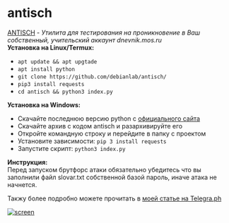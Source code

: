 # antisch
<a href="https://github.com/debianlab/antisch">ANTISCH</a> - <i>Утилита для тестирования на проникновение в Ваш собственный, учительский аккаунт dnevnik.mos.ru</i><br />
<b>Установка на Linux/Termux:</b>
<ul>
  <li><code>apt update && apt upgtade</code></li>
  <li><code>apt install python</code></li>
  <li><code>git clone https://github.com/debianlab/antisch/</code></li>
  <li><code>pip3 install requests</code></li>
  <li><code>cd antisch && python3 index.py</code></li>
</ul>

<b>Установка на Windows:</b>
<ul>
  <li>Скачайте последнюю версию python с <a href="https://www.python.org/downloads/">официального сайта</a></li>
  <li>Скачайте архив с кодом antisch и разархивируйте его</li>
  <li>Откройте командную строку и перейдите в папку с проектом</li>
  <li>Установите зависимости: <code>pip 3 install requests</code></li>
  <li>Запустите скрипт: <code>python3 index.py</code></li>
</ul>

<b>Инструкция:</b>
<br />
Перед запуском брутфорс атаки обязательно убедитесь что вы заполнили файл slovar.txt собственной базой пароль, иначе атака не начнется.

Такжу более подробно можете прочитать в <a href="https://telegra.ph/AntiSch---groza-matematichki-10-24">моей статье на Telegra.ph</a>

<a href="https://ibb.co/TghqF5G"><img src="https://i.ibb.co/JskFMPT/screen.png" alt="screen" border="0"></a>
